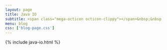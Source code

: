 ```yaml
---
layout: page
title: Java IO
subtitle: <span class="mega-octicon octicon-clippy"></span>&nbsp;&nbsp; Take notes about everything new
menu: blog
css: ['blog-page.css']
---
```

{% include java-io.html %}